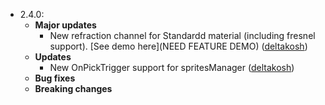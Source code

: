 - 2.4.0:
  - **Major updates**
    - New refraction channel for Standardd material (including fresnel support). [See demo here](NEED FEATURE DEMO) ([deltakosh](https://github.com/deltakosh))
  - **Updates**
    - New OnPickTrigger support for spritesManager ([deltakosh](https://github.com/deltakosh))
  - **Bug fixes**
  - **Breaking changes**
